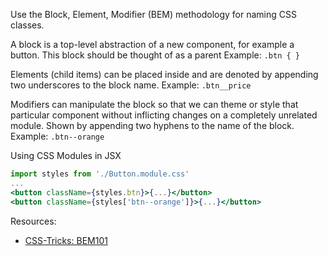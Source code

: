 Use the Block, Element, Modifier (BEM) methodology for naming CSS classes.

A block is a top-level abstraction of a new component, for example a button. This block should be thought of as a parent
Example: `.btn { }` 

Elements (child items) can be placed inside and are denoted by appending two underscores to the block name. 
Example: `.btn__price`

Modifiers can manipulate the block so that we can theme or style that particular component without inflicting changes on a completely unrelated module. Shown by appending two hyphens to the name of the block.
Example: `.btn--orange`

Using CSS Modules in JSX
```jsx
import styles from './Button.module.css'
...  
<button className={styles.btn}>{...}</button>
<button className={styles['btn--orange']}>{...}</button>
```


Resources:
- [CSS-Tricks: BEM101](https://css-tricks.com/bem-101/)